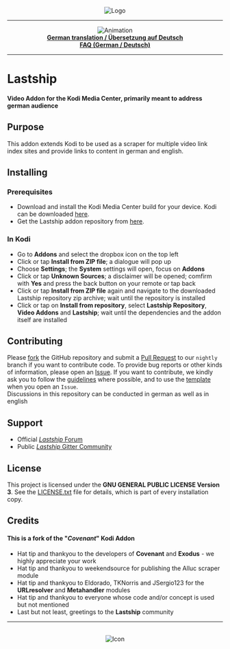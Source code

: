 <p align="center">
    <img src=".github/banner.jpg" alt="Logo"/>
</p>
<hr />
<p align="center">
    <img src=".github/animation.gif" alt="Animation"/>
    <br />
    <b><a href="README_DE.md">German translation / Übersetzung auf Deutsch</a></b>
    <br />
    <b><a href="https://github.com/lastship/FAQ/blob/master/Lastship_FAQ.md">FAQ (German / Deutsch)</a></b>
</p>


- - -   


# Lastship

#### Video Addon for the **Kodi Media Center**, primarily meant to address german audience   


## Purpose

This addon extends Kodi to be used as a scraper for multiple video link index sites and provide links to content in german and english.   


## Installing

### Prerequisites

- Download and install the Kodi Media Center build for your device. Kodi can be downloaded [here](https://kodi.tv/download).
- Get the Lastship addon repository from [here](https://github.com/lastship/Lastship-Repo/raw/master/zips/repository.lastship/repository.lastship-1.0.1.zip).   

### In Kodi

- Go to **Addons** and select the dropbox icon on the top left
- Click or tap **Install from ZIP file**; a dialogue will pop up
- Choose **Settings**; the **System** settings will open, focus on **Addons**
- Click or tap **Unknown Sources**; a disclaimer will be opened; comfirm with **Yes** and press the back button on your remote or tap back
- Click or tap **Install from ZIP file** again and navigate to the downloaded Lastship repository zip archive; wait until the repository is installed
- Click or tap on **Install from repository**, select **Lastship Repository**, **Video Addons** and **Lastship**; wait until the dependencies and the addon itself are installed   


## Contributing

Please [fork](https://help.github.com/articles/fork-a-repo/) the GitHub repository and submit a [Pull Request](https://help.github.com/articles/creating-a-pull-request-from-a-fork/) to our `nightly` branch if you want to contribute code. 
To provide bug reports or other kinds of information, please open an [Issue](https://help.github.com/articles/creating-an-issue/).
If you want to contribute, we kindly ask you to follow the [guidelines](.github/CONTRIBUTING.md) where possible, and to use the [template](.github/ISSUE_TEMPLATE.md) when you open an `Issue`.   
Discussions in this repository can be conducted in german as well as in english

## Support

* Official [*Lastship* Forum](http://lastship.square7.ch/forum/forumdisplay.php?fid=28)
* Public [*Lastship* Gitter Community](https://gitter.im/Lastship_Chat/Lobby?utm_source=share-link&utm_medium=link&utm_campaign=share-link)   


## License

This project is licensed under the **GNU GENERAL PUBLIC LICENSE Version 3**.
See the [LICENSE.txt](LICENSE.txt) file for details, which is part of every installation copy.   


## Credits

#### This is a fork of the **"*Covenant*"** Kodi Addon

* Hat tip and thankyou to the developers of **Covenant** and **Exodus** - we highly appreciate your work
* Hat tip and thankyou to weekendsource for publishing the Alluc scraper module
* Hat tip and thankyou to Eldorado, TKNorris and JSergio123 for the **URLresolver** and **Metahandler** modules
* Hat tip and thankyou to everyone whose code and/or concept is used but not mentioned
* Last but not least, greetings to the **Lastship** community

- - -   

<p align="center">
    <br />
    <img src="icon.png" alt="Icon"/>
</p>
